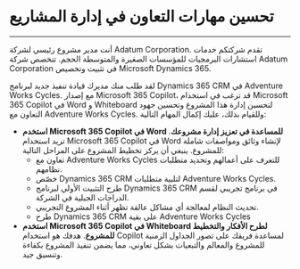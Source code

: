 # تحسين مهارات التعاون في إدارة المشاريع
---
أنت مدير مشروع رئيسي لشركة Adatum Corporation. تقدم شركتكم خدمات استشارات البرمجيات للمؤسسات الصغيرة والمتوسطة الحجم. تتخصص شركة Adatum Corporation في تثبيت وتخصيص Microsoft Dynamics 365.

لقد طلب منك مديرك قيادة تنفيذ جديد لبرنامج Dynamics 365 CRM في Adventure Works Cycles. مع إصدار Microsoft 365 Copilot، قد ترغب في استخدام Microsoft 365 Copilot في Word و Whiteboard لتحسين إدارة هذا المشروع وتحسين جهود التعاون مع Adventure Works Cycles. وللقيام بذلك، عليك إكمال المهام التالية:

 -  **استخدم Microsoft 365 Copilot في Word للمساعدة في تعزيز إدارة مشروعك**. تريد استخدام Microsoft 365 Copilot في Word لإنشاء وثائق ومواصفات شاملة للمشروع. ينبغي أن يركز تخطيط المشروع على المراحل التالية:
     -  تعاون مع Adventure Works Cycles للتعرف على أعمالهم وتحديد متطلبات نظامهم.
     -  خصّص Dynamics 365 CRM لتلبية متطلبات Adventure Works Cycles.
     -  طرح التثبيت الأولي لبرنامج Dynamics 365 CRM في برنامج تجريبي لقسم الدراجات الجبلية في الشركة.
     -  تحديث النظام لمعالجة أي مشاكل عالقة تظهر أثناء المشروع التجريبي.
     -  طرح Dynamics 365 CRM على بقية Adventure Works Cycles
 -  **استخدم Microsoft 365 Copilot في Whiteboard لطرح الأفكار والتخطيط للمشروع**. هدفك هو استخدام Copilot لمساعدة فريقك على تصور الجداول الزمنية للمشروع والمعالم والتبعيات بشكل تعاوني، مما يضمن تنفيذ المشروع بكفاءة وتنسيق جيد.
